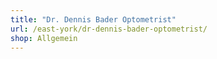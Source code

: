 ```yaml
---
title: "Dr. Dennis Bader Optometrist"
url: /east-york/dr-dennis-bader-optometrist/
shop: Allgemein
---
```

